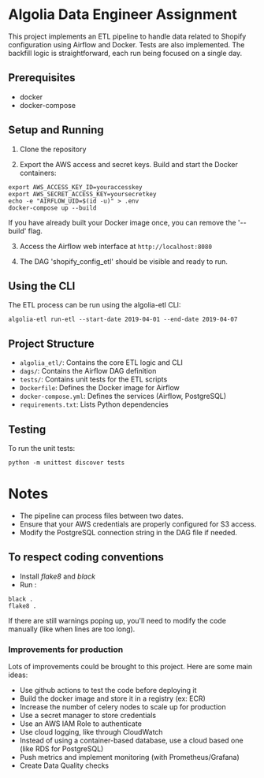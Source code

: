 # Algolia Data Engineer Assignment

This project implements an ETL pipeline to handle data related to
Shopify configuration using Airflow and Docker. Tests are also implemented.
The backfill logic is straightforward, each run being focused on a single day.

## Prerequisites

- docker
- docker-compose

## Setup and Running

1. Clone the repository

2. Export the AWS access and secret keys. Build and start the Docker containers:

```
export AWS_ACCESS_KEY_ID=youraccesskey
export AWS_SECRET_ACCESS_KEY=yoursecretkey
echo -e "AIRFLOW_UID=$(id -u)" > .env
docker-compose up --build
```

If you have already built your Docker image once, you can remove
the '--build' flag.

3. Access the Airflow web interface at `http://localhost:8080`

4. The DAG 'shopify_config_etl' should be visible and ready to run.

## Using the CLI

The ETL process can be run using the algolia-etl CLI:

```
algolia-etl run-etl --start-date 2019-04-01 --end-date 2019-04-07
```

## Project Structure

- `algolia_etl/`: Contains the core ETL logic and CLI
- `dags/`: Contains the Airflow DAG definition
- `tests/`: Contains unit tests for the ETL scripts
- `Dockerfile`: Defines the Docker image for Airflow
- `docker-compose.yml`: Defines the services (Airflow, PostgreSQL)
- `requirements.txt`: Lists Python dependencies

## Testing

To run the unit tests:

```
python -m unittest discover tests
```

# Notes

- The pipeline can process files between two dates.
- Ensure that your AWS credentials are properly configured for S3 access.
- Modify the PostgreSQL connection string in the DAG file if needed.

## To respect coding conventions

- Install _flake8_ and _black_
- Run :
```
black .
flake8 .
```
If there are still warnings poping up, you'll need to modify the code manually (like when lines are too long).


### Improvements for production

Lots of improvements could be brought to this project.
Here are some main ideas: 

- Use github actions to test the code before deploying it
- Build the docker image and store it in a registry (ex: ECR)
- Increase the number of celery nodes to scale up for production
- Use a secret manager to store credentials
- Use an AWS IAM Role to authenticate
- Use cloud logging, like through CloudWatch
- Instead of using a container-based database, use a cloud based one (like RDS for PostgreSQL)
- Push metrics and implement monitoring (with Prometheus/Grafana)
- Create Data Quality checks